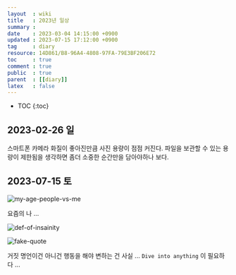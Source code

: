 ```yaml
---
layout  : wiki
title   : 2023년 일상
summary :
date    : 2023-03-04 14:15:00 +0900
updated : 2023-07-15 17:12:00 +0900
tag     : diary
resource: 14D861/B8-96A4-4808-97FA-79E3BF206E72
toc     : true
comment : true
public  : true
parent  : [[diary]]
latex   : false
---
```

* TOC
{:toc}

## 2023-02-26 일

스마트폰 카메라 화질이 좋아진만큼 사진 용량이 점점 커진다. 파일을 보관할 수 있는 용량이 제한됨을 생각하면 좀더 소중한 순간만을 담아야하나 보다.

## 2023-07-15 토

![my-age-people-vs-me](https://github.com/mcsmonk/mcsmonk.github.io/assets/4795889/c20183c5-ee65-4cc5-8001-f8ce81b6ce12)

요즘의 나 ...

![def-of-insainity](https://github.com/mcsmonk/mcsmonk.github.io/assets/4795889/271649df-64bc-4cfe-824c-614c90d512e0)

![fake-quote](https://github.com/mcsmonk/mcsmonk.github.io/assets/4795889/21ee1889-3a36-41c1-9380-e1ab3208e7d1)

거짓 명언이건 아니건 행동을 해야 변하는 건 사실 ... `Dive into anything` 이 필요하다 ...

